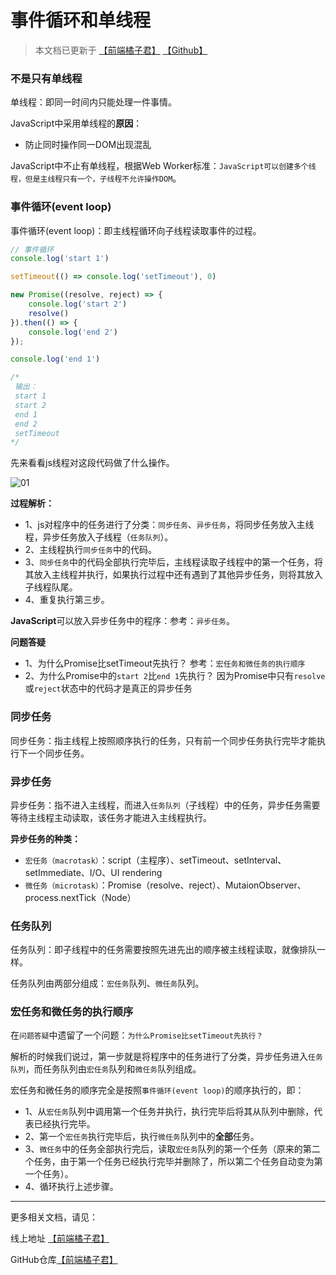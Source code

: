# 事件循环和单线程

> 本文档已更新于 [【前端橘子君】](http://xiaoysosheng.top/#/javascript/单线程和事件循环) [【Github】](https://github.com/xiaoyaosheng-yu/library/blob/master/javascript/%E5%8D%95%E7%BA%BF%E7%A8%8B%E5%92%8C%E4%BA%8B%E4%BB%B6%E5%BE%AA%E7%8E%AF.md)

### 不是只有单线程
单线程：即同一时间内只能处理一件事情。

JavaScript中采用单线程的**原因**：
- 防止同时操作同一DOM出现混乱

JavaScript中不止有单线程，根据Web Worker标准：`JavaScript可以创建多个线程，但是主线程只有一个，子线程不允许操作DOM`。

### 事件循环(event loop)

事件循环(event loop)：即主线程循环向子线程读取事件的过程。

```javascript
// 事件循环
console.log('start 1')

setTimeout(() => console.log('setTimeout'), 0)

new Promise((resolve, reject) => {
    console.log('start 2')
    resolve()
}).then(() => {
    console.log('end 2')
});

console.log('end 1')

/*
 输出：
 start 1
 start 2
 end 1
 end 2
 setTimeout
*/
```

先来看看js线程对这段代码做了什么操作。

![01](http://xiaoysosheng.top:5000/images/event_loop/01.jpg)

**过程解析：**

- 1、js对程序中的任务进行了分类：`同步任务`、`异步任务`，将同步任务放入主线程，异步任务放入子线程（`任务队列`）。
- 2、主线程执行`同步任务`中的代码。
- 3、`同步任务`中的代码全部执行完毕后，主线程读取子线程中的第一个任务，将其放入主线程并执行，如果执行过程中还有遇到了其他异步任务，则将其放入子线程队尾。
- 4、重复执行第三步。

**JavaScript**可以放入异步任务中的程序：参考：`异步任务`。

**问题答疑**

- 1、为什么Promise比setTimeout先执行？ 参考：`宏任务和微任务的执行顺序`
- 2、为什么Promise中的`start 2`比`end 1`先执行？ 因为Promise中只有`resolve`或`reject`状态中的代码才是真正的异步任务

### 同步任务
同步任务：指主线程上按照顺序执行的任务，只有前一个同步任务执行完毕才能执行下一个同步任务。

### 异步任务
异步任务：指不进入主线程，而进入`任务队列`（子线程）中的任务，异步任务需要等待主线程主动读取，该任务才能进入主线程执行。

**异步任务的种类：**
- `宏任务（macrotask）`：script（主程序）、setTimeout、setInterval、setImmediate、I/O、UI rendering
- `微任务（microtask）`：Promise（resolve、reject）、MutaionObserver、process.nextTick（Node）

### 任务队列
任务队列：即子线程中的任务需要按照先进先出的顺序被主线程读取，就像排队一样。

任务队列由两部分组成：`宏任务`队列、`微任务`队列。

### 宏任务和微任务的执行顺序
在`问题答疑`中遗留了一个问题：`为什么Promise比setTimeout先执行？`

解析的时候我们说过，第一步就是将程序中的任务进行了分类，异步任务进入`任务队列`，而任务队列由`宏任务`队列和`微任务`队列组成。

宏任务和微任务的顺序完全是按照`事件循环(event loop)`的顺序执行的，即：
- 1、从`宏任务`队列中调用第一个任务并执行，执行完毕后将其从队列中删除，代表已经执行完毕。
- 2、第一个`宏任务`执行完毕后，执行`微任务`队列中的**全部**任务。
- 3、`微任务`中的任务全部执行完后，读取`宏任务`队列的第一个任务（原来的第二个任务，由于第一个任务已经执行完毕并删除了，所以第二个任务自动变为第一个任务）。
- 4、循环执行上述步骤。

----------

更多相关文档，请见：

线上地址 [【前端橘子君】](http://xiaoysosheng.top)

GitHub仓库[【前端橘子君】](https://github.com/xiaoyaosheng-yu/library)